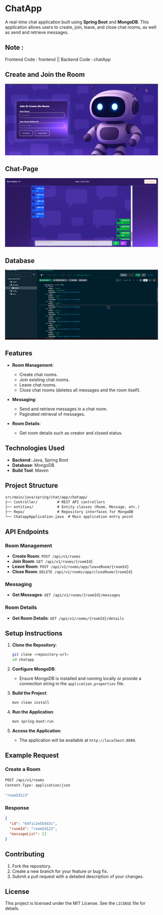 # ChatApp

A real-time chat application built using **Spring Boot** and **MongoDB**. This application allows users to create, join, leave, and close chat rooms, as well as send and retrieve messages.

## Note : 
Frontend Code : frontend ||
Backend Code : chatApp
## Create and Join the Room
![room-join](room_join.png)

## Chat-Page
![Chat-apge](chat_page.png)

## Database
![data-Base](chatApp_database.png)

## Features

- **Room Management**:
  - Create chat rooms.
  - Join existing chat rooms.
  - Leave chat rooms.
  - Close chat rooms (deletes all messages and the room itself).

- **Messaging**:
  - Send and retrieve messages in a chat room.
  - Paginated retrieval of messages.

- **Room Details**:
  - Get room details such as creator and closed status.

## Technologies Used

- **Backend**: Java, Spring Boot
- **Database**: MongoDB
- **Build Tool**: Maven

## Project Structure

```
src/main/java/spring/chat/app/chatapp/
├── Controller/         # REST API controllers
├── entities/           # Entity classes (Room, Message, etc.)
├── Repo/               # Repository interfaces for MongoDB
└── ChatappApplication.java  # Main application entry point
```

## API Endpoints

### Room Management
- **Create Room**: `POST /api/v1/rooms`
- **Join Room**: `GET /api/v1/rooms/{roomId}`
- **Leave Room**: `POST /api/v1/rooms/app/leaveRoom/{roomId}`
- **Close Room**: `DELETE /api/v1/rooms/app/closeRoom/{roomId}`

### Messaging
- **Get Messages**: `GET /api/v1/rooms/{roomId}/messages`

### Room Details
- **Get Room Details**: `GET /api/v1/rooms/{roomId}/details`

## Setup Instructions

1. **Clone the Repository**:
   ```bash
   git clone <repository-url>
   cd chatapp
   ```

2. **Configure MongoDB**:
   - Ensure MongoDB is installed and running locally or provide a connection string in the `application.properties` file.

3. **Build the Project**:
   ```bash
   mvn clean install
   ```

4. **Run the Application**:
   ```bash
   mvn spring-boot:run
   ```

5. **Access the Application**:
   - The application will be available at `http://localhost:8080`.

## Example Request

### Create a Room
```bash
POST /api/v1/rooms
Content-Type: application/json

"roomId123"
```

### Response
```json
{
  "id": "64f1c2e5b5d3c",
  "roomId": "roomId123",
  "massageList": []
}
```

## Contributing

1. Fork the repository.
2. Create a new branch for your feature or bug fix.
3. Submit a pull request with a detailed description of your changes.

## License

This project is licensed under the MIT License. See the `LICENSE` file for details.
